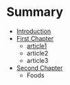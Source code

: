 # Summary

* [Introduction](README.md)
* [First Chapter](chapter1.md)
   * [article1](article.md)
   * article2
   * article3
* [Second Chapter](second_chapter.md)
   * Foods

